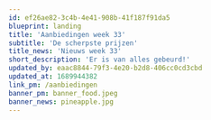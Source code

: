 ```yaml
---
id: ef26ae82-3c4b-4e41-908b-41f187f91da5
blueprint: landing
title: 'Aanbiedingen week 33'
subtitle: 'De scherpste prijzen'
title_news: 'Nieuws week 33'
short_description: 'Er is van alles gebeurd!'
updated_by: eaac8844-79f3-4e20-b2d8-406cc0cd3cbd
updated_at: 1689944382
link_pm: /aanbiedingen
banner_pm: banner_food.jpeg
banner_news: pineapple.jpg
---
```

